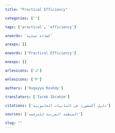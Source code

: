 ```yaml
---
title: "Practical Efficiency"

categories: ['']

tags: ['practical', 'efficiency']

arwords: 'كفاءة عملية'

arexps: []

enwords: ['Practical Efficiency']

enexps: []

arlexicons: ['ك']

enlexicons: ['P']

authors: ['Ruqayya Roshdy']

translators: ['Tarek Ibrahim']

citations: ['دليل أكسفورد في السانيات الحاسوبية']

sources: ['المنظمة العربية للترجمة']

slug: ""
---
```


